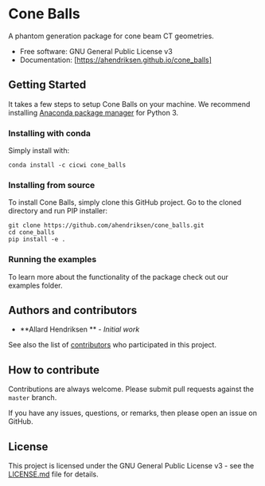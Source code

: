 # Cone Balls

A phantom generation package for cone beam CT geometries.


* Free software: GNU General Public License v3
* Documentation: [https://ahendriksen.github.io/cone_balls]


## Getting Started

It takes a few steps to setup Cone Balls on your
machine. We recommend installing
[Anaconda package manager](https://www.anaconda.com/download/) for
Python 3.

### Installing with conda

Simply install with:
```
conda install -c cicwi cone_balls
```

### Installing from source

To install Cone Balls, simply clone this GitHub
project. Go to the cloned directory and run PIP installer:
```
git clone https://github.com/ahendriksen/cone_balls.git
cd cone_balls
pip install -e .
```

### Running the examples

To learn more about the functionality of the package check out our
examples folder.

## Authors and contributors

* **Allard Hendriksen ** - *Initial work*

See also the list of [contributors](https://github.com/ahendriksen/cone_balls/contributors) who participated in this project.

## How to contribute

Contributions are always welcome. Please submit pull requests against the `master` branch.

If you have any issues, questions, or remarks, then please open an issue on GitHub.

## License

This project is licensed under the GNU General Public License v3 - see the [LICENSE.md](LICENSE.md) file for details.
